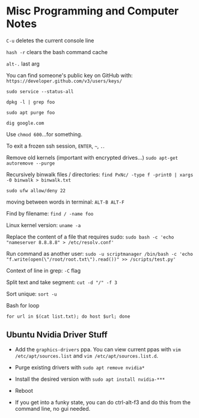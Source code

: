 # Misc Programming and Computer Notes

`C-u` deletes the current console line

`hash -r` clears the bash command cache

`alt-.` last arg

You can find someone's public key on GitHub with:
`https://developer.github.com/v3/users/keys/`

`sudo service --status-all`

`dpkg -l | grep foo`

`sudo apt purge foo`

`dig google.com`

Use `chmod 600`...for something.

To exit a frozen ssh session, `ENTER`, `~`, `.`.

Remove old kernels (important with encrypted drives...) `sudo apt-get autoremove --purge`

Recursively binwalk files / directories: `find PxNc/ -type f -print0 | xargs -0 binwalk > binwalk.txt`

`sudo ufw allow/deny 22`

moving between words in terminal: `ALT-B ALT-F`

Find by filename: `find / -name foo`

Linux kernel version: `uname -a`

Replace the content of a file that requires sudo: `sudo bash -c 'echo "nameserver 8.8.8.8" > /etc/resolv.conf'`

Run command as another user: `sudo -u scriptmanager /bin/bash -c 'echo "f.write(open(\"/root/root.txt\").read())" >> /scripts/test.py'`

Context of line in grep: `-C` flag

Split text and take segment: `cut -d "/" -f 3`

Sort unique: `sort -u`

Bash for loop

`for url in $(cat list.txt); do host $url; done`

## Ubuntu Nvidia Driver Stuff

- Add the `graphics-drivers` ppa. You can view current ppas with `vim
  /etc/apt/sources.list` and `vim /etc/apt/sources.list.d`.

- Purge existing drivers with `sudo apt remove nvidia*`

- Install the desired version with `sudo apt install nvidia-***`

- Reboot

- If you get into a funky state, you can do ctrl-alt-f3 and do this from the
  command line, no gui needed.
